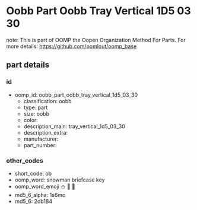 # Oobb Part Oobb Tray Vertical 1D5 03 30  

note: This is part of OOMP the Oopen Organization Method For Parts. For more details: https://github.com/oomlout/oomp_base

##  part details





### id
* oomp_id: oobb_part_oobb_tray_vertical_1d5_03_30
  * classification: oobb
  * type: part
  * size: oobb
  * color: 
  * description_main: tray_vertical_1d5_03_30
  * description_extra: 
  * manufacturer: 
  * part_number: 

### other_codes
* short_code: ob
* oomp_word: snowman briefcase key
* oomp_word_emoji :snowman: :briefcase: :key:
* md5_6_alpha: 1s6mc
* md5_6: 2db184